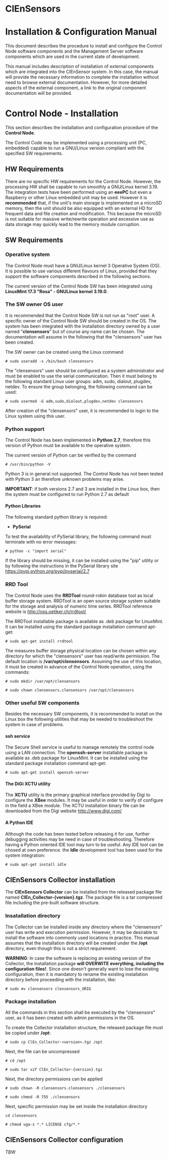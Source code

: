 # ClEnSensors
# Installation & Configuration Manual

This document describes the procedure to install and configure the Control Node software components and the Management Server software components which are used in the current state of development.

This manual includes description of installation of external components which are integrated into the ClEnSensor system. In this case, the manual will provide the necessary information to complete the installation without need to browse external documentation. However, for more detailed aspects of the external component, a link to the original component documentation will be provided.

# Control Node - Installation
This section describes the installation and configuration procedure of the **Control Node**.

The Control Code may be implemented using a processing unit (PC, embedded) capable to run a GNU/Linux version compliant with the specified SW requirements.

## HW Requirements
There are no specific HW requirements for the Control Node. However, the processing HW shall be capable to run smoothly a GNU/Linux kernel 3.19. The integration tests have been performed using an **eeePC** but even a Raspberry or other Linux embedded unit may be used. However it is **recommended** that, if the unit's main storage is implemented on a microSD memory, then the unit should be also equipped with an external HD for frequent data and file creation and modification. This because the microSD is not suitable for massive write/rewrite operation and excessive use as data storage may quickly lead to the memory module corruption.

## SW Requirements
### Operative system
The Control Node must have a GNU/Linux kernel 3 Operative System (OS). It is possible to use various different flavours of Linux, provided that they support the software components described in the following sections.

The current version of the Control Node SW has been integrated using **LinuxMint 17.3 "Rosa" - GNULinux kernel 3.19.0**.

### The SW owner OS user
It is recommended that the Control Node SW is not run as "root" user. A specific owner of the Control Node SW should be created in the OS. The system has been integrated with the installation directory owned by a user named "**clensensors**" but of course any name can be chosen. The documentation will assume in the following that the "clensensors" user has been created.

The SW owner can be created using the Linux command

```# sudo useradd -s /bin/bash clensensors```

The "clensensors" user should be configured as a system administrator and must be enabled to use the serial communication.
Then it must belong to the following standard Linux user groups: adm, sudo, dialout, plugdev, netdev. To ensure the group belonging, the following command can be used:

```# sudo usermod -G adm,sudo,dialout,plugdev,netdev clensensors```

After creation of the "clensensors" user, it is recommended to login to the Linux system using this user.

### Python support
The Control Node has been implemented in **Python 2.7**, therefore this version of Python must be available to the operative system.

The current version of Python can be verified by the command

```# /usr/bin/python -V```

Python 3 is in general not supported. The Control Node has not been tested with Python 3 an therefore unknown problems may arise. 

**IMPORTANT**: if both versions 2.7 and 3 are installed in the Linux box, then the system must be configured to run Python 2.7 as default

#### Python Libraries
The following standard python library is required:
* **PySerial**

To test the availability of PySerial library, the following command must terminate with no error messages:

```# python -c "import serial"```

If the library should be missing, it can be installed using the "pip" utility or by following the instructions in the PySerial library site https://pypi.python.org/pypi/pyserial/2.7

### RRD Tool
The Control Node uses the **RRDTool** round-robin database tool as local buffer storage system. RRDTool is an open source storage system suitable for the storage and analysis of numeric time series. RRDTool reference website is http://oss.oetiker.ch/rrdtool/

The RRDTool installable package is available as .deb package for LinuxMint. It can be installed using the standard package installation command apt-get:

```# sudo apt-get install rrdtool```

The measures buffer storage physical location can be chosen within any directory for which the "clensensors" user has read/write permission. The default location is **/var/opt/clensensors**. Assuming the use of this location, it must be created in advance of the Control Node operation, using the commands:

```# sudo mkdir /var/opt/clensensors```

```# sudo chown clensensors.clensensors /var/opt/clensensors```
 
### Other useful SW components
Besides the necessary SW components, it is recommended to install on the Linux box the following utilities that may be needed to troubleshoot the system in case of problems.

#### ssh service
The Secure Shell service is useful to manage remotely the control node using a LAN connection. The **openssh-server**  installable package is available as .deb package for LinuxMint. It can be installed using the standard package installation command apt-get:

```# sudo apt-get install openssh-server```
 
#### The DiGi XCTU utility
The **XCTU** utility is the primary graphical interface provided by Digi to configure the **XBee** modules. It may be useful in order to verify of configure in the field a XBee module.
The XCTU installation binary file can be downloaded from the Digi website http://www.digi.com/
 
#### A Python IDE
Although the code has been tested before releasing it for use, further debugging activities may be need in case of troubleshooting. Therefore having a Python oriented IDE tool may turn to be useful.
Any IDE tool can be chosed at own preference. the **Idle** development tool has been used for the system integration:
 
```# sudo apt-get install idle``` 

## ClEnSensors Collector installation
The **ClEnSensors Collector** can be installed from the released package file named **ClEn_Collector-{version}.tgz**.
The package file is a tar compressed file including the pre-built software structure.

### Insatallation directory
The Collector can be installed inside any directory where the "clensensors" user has write and execution permission.
However, it may be desirable to install the software into commonly used locations in practice. This manual assumes that the installation directory will be created under the **/opt** directory, even though this is not a strict requirement.

**WARNING**: In case the software is replacing an existing version of the Collector, the installation package **will OVERWITE everything, including the configuration files!**. Since one doesn't generally want to lose the existing configuration, then it is mandatory to rename the existing installation directory before proceeding with the installation, like:

```# sudo mv clensensors clensensors_ORIG``` 

### Package installation
All the commands in this section shall be executed by the "clensensors" user, as it has been created with admin permissions in the OS.

To create the Collector installation structure, the released package file must be copied under **/opt**:

```# sudo cp ClEn_Collector-<version>.tgz /opt```

Next, the file can be uncompressed

```# cd /opt```

```# sudo tar xzf ClEn_Collector-{version}.tgz```

Next, the directory permissions can be applied

```# sudo chown -R clensensors.clensensors ./clensensors```

```# sudo chmod -R 755 ./clensensors```

Next, specific permission may be set inside the installation directory

```cd clensensors```

```# chmod uga-x *.* LICENSE cfg/*.*```

## ClEnSensors Collector configuration

*TBW*
